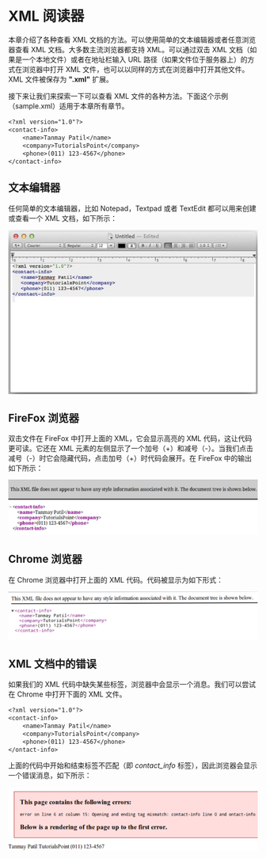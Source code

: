 # XML 阅读器

本章介绍了各种查看 XML 文档的方法。可以使用简单的文本编辑器或者任意浏览器查看 XML 文档。大多数主流浏览器都支持 XML。可以通过双击 XML 文档（如果是一个本地文件）或者在地址栏输入 URL 路径（如果文件位于服务器上）的方式在浏览器中打开 XML 文件，也可以以同样的方式在浏览器中打开其他文件。XML 文件被保存为 __".xml"__ 扩展。

接下来让我们来探索一下可以查看 XML 文件的各种方法。下面这个示例（sample.xml）适用于本章所有章节。

```
<?xml version="1.0"?>
<contact-info>
	<name>Tanmay Patil</name>
	<company>TutorialsPoint</company>
	<phone>(011) 123-4567</phone>
</contact-info>
```

## 文本编辑器

任何简单的文本编辑器，比如 Notepad，Textpad 或者 TextEdit 都可以用来创建或查看一个 XML 文档，如下所示：

![text editors](images/xml_viewer_notepad.jpg)

## FireFox 浏览器

双击文件在 FireFox 中打开上面的 XML，它会显示高亮的 XML 代码，这让代码更可读。它还在 XML 元素的左侧显示了一个加号（+）和减号（-）。当我们点击减号（-）时它会隐藏代码，点击加号（+）时代码会展开。在 FireFox 中的输出如下所示：

![view firefox](images/xml_viewer_firefox.png)

## Chrome 浏览器

在 Chrome 浏览器中打开上面的 XML 代码。代码被显示为如下形式：

![view chrome](images/xml_viewer_chrome.png)

## XML 文档中的错误

如果我们的 XML 代码中缺失某些标签，浏览器中会显示一个消息。我们可以尝试在 Chrome 中打开下面的 XML 文件。

```
<?xml version="1.0"?>
<contact-info>
	<name>Tanmay Patil</name>
	<company>TutorialsPoint</company>
	<phone>(011) 123-4567</phone>
</ontact-info>
```

上面的代码中开始和结束标签不匹配（即 _contact_info_ 标签），因此浏览器会显示一个错误消息，如下所示：

![view error](images/xml_viewer_error.png)
